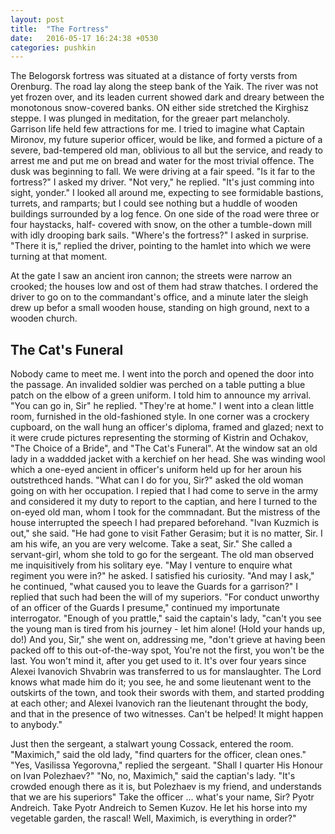 ```yaml
---
layout: post
title:  "The Fortress"
date:   2016-05-17 16:24:38 +0530
categories: pushkin
---
```


<p id="gohug">
<span class = "kern"><span class = "bigo">T</span></span>he Belogorsk fortress was situated at a distance of forty 
versts from Orenburg. The road lay along the steep bank of the 
Yaik. The river was not yet frozen over, and its leaden current
showed dark and dreary between the monotonous snow-covered
banks. ON either side stretched the Kirghisz steppe. I was plunged 
in meditation, for the greaer part melancholy. Garrison life
held few attractions for me. I tried to imagine what Captain
Mironov, my future superior officer, would be like, and formed
a picture of a severe, bad-tempered old man, oblivious to all but 
the service, and ready to arrest me and put me on bread and
water for the most trivial offence. The dusk was beginning to
fall. We were driving at a fair speed. "Is it far to the fortress?"
I asked my driver. "Not very," he replied. "It's just comming into
sight, yonder." I looked all around me, expecting to see formidable
bastions, turrets, and ramparts; but I could see nothing 
but a huddle of wooden buildings surrounded by a log fence.
On one side of the road were three or four haystacks, half-
covered with snow, on the other a tumble-down mill with idly
drooping bark sails. "Where's the fortress?" I asked in surprise.
"There it is," replied the driver, pointing to the hamlet into 
which we were turning at that moment.</p>


At the gate I saw an ancient iron cannon; the streets were narrow an crooked; the
houses low and ost of them had straw thatches. I ordered the 
driver to go on to the commandant's office, and a minute later
the sleigh drew up befor a small wooden house, standing on 
high ground, next to a wooden church.

## The Cat's Funeral

Nobody came to meet me. I went into the porch and opened
the door into the passage. An invalided soldier was perched on
a table putting a blue patch on the elbow of a green uniform. I
told him to announce my arrival. "You can go in, Sir" he 
replied. "They're at home." I went into a clean little room, 
furnished in the old-fashioned style. In one corner was a crockery
cupboard, on the wall hung an officer's diploma, framed and
glazed; next to it were crude pictures representing the storming
of Kistrin and Ochakov, "The Choice of a Bride", and "The
Cat's Funeral". At the window sat an old lady in a waddded
jacket with a kerchief on her head. She was winding wool which
a one-eyed ancient in officer's uniform held up for her aroun
his outstrethced hands. "What can I do for you, Sir?" asked
the old woman going on with her occupation. I repied that I 
had come to serve in the army and considered it my duty to
report to the captian, and here I turned to the on-eyed old man,
whom I took for the commnadant. But the mistress of the house
interrupted the speech I had prepared beforehand. "Ivan Kuzmich
is out," she said. "He had gone to visit Father Gerasim;
but it is no matter, Sir. I am his wife, an you are very welcome. 
Take a seat, Sir." She called a servant-girl, whom she 
told to go for the sergeant. The old man observed me inquisitively
from his solitary eye. "May I venture to enquire what 
regiment you were in?" he asked. I satisfied his curiosity. "And
may I ask," he continued, "what caused you to leave the Guards
for a garrison?" I replied that such had been the will of my 
superiors. "For conduct unworthy of an officer of the Guards
I presume," continued my importunate interrogator. "Enough
of you prattle," said the captain's lady, "can't you see the 
young man is tired from his journey - let him alone! (Hold
your hands up, do!) And you, Sir," she went on, addressing me,
"don't grieve at having been packed off to this out-of-the-way
spot, You're not the first, you won't be the last. You won't 
mind it, after you get used to it. It's over four years since Alexei
Ivanovich Shvabrin was transferred to us for manslaughter.
The Lord knows what made him do it; you see, he and some 
lieutenant went to the outskirts of the town, and took their
swords with them, and started prodding at each other; and
Alexei Ivanovich ran the lieutenant throught the body, and that
in the presence of two witnesses. Can't be helped! It might 
happen to anybody."

Just then the sergeant, a stalwart young Cossack, entered the 
room. "Maximich," said the old lady, "find quarters for the
officer, clean ones." "Yes, Vasilissa Yegorovna," replied the 
sergeant. "Shall I quarter His Honour on Ivan Polezhaev?"
"No, no, Maximich," said the captian's lady. "It's crowded
enough there as it is, but Polezhaev is my friend, and understands
that we are his superiors" Take the officer ... what's
your name, Sir? Pyotr Andreich. Take Pyotr Andreich to 
Semen Kuzov. He let his horse into my vegetable garden, the 
rascal! Well, Maximich, is everything in order?"
